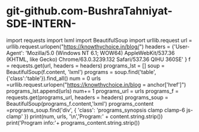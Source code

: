 # git-github.com-BushraTahniyat-SDE-INTERN-
import requests
import lxml
import BeautifulSoup
import urllib.request
url = urllib.request.urlopen("https://knowthychoice.in/blog/")
headers = {'User-Agent': 'Mozilla/5.0 (Windows NT 6.1; WOW64) AppleWebKit/537.36 (KHTML, like Gecko) Chrome/63.0.3239.132 Safari/537.36 QIHU 360SE'
}
f = requests.get(url, headers = headers)
programs_lst = []
soup = BeautifulSoup(f.content, 'lxml')
programs = soup.find('table',{'class':'table'}).find_all()
num = 0
urls =urllib.request.urlopen("https://knowthychoice.in/blog = anchor['href']")
programs_lst.append(urls)
num+= 1
programs_url = urls
programs_f = requests.get(programs_url, headers = headers)
programs_soup = BeautifulSoup(programs_f.content,'lxml')
programs_content =programs_soup.find('div', {
  'class': 'programs_synopsis clamp clamp-6 js-clamp'
})
print(num, urls, '\n','Program:' + content.string.strip())
print('Program info:'+ programs_content.string.strip())
